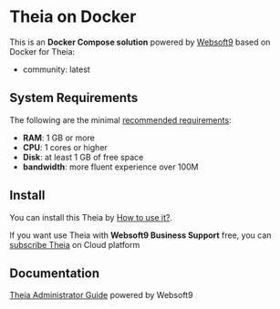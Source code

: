 # Theia on Docker  

This is an **Docker Compose solution** powered by [Websoft9](https://www.websoft9.com) based on Docker for Theia:


 - community:  latest


## System Requirements

The following are the minimal [recommended requirements](https://registry.hub.docker.com/r/theiaide/theia):

* **RAM**: 1 GB or more
* **CPU**: 1 cores or higher
* **Disk**: at least 1 GB of free space
* **bandwidth**: more fluent experience over 100M  

## Install

You can install this Theia by [How to use it?](https://github.com/Websoft9/docker-library#how-to-use-it).   

If you want use Theia with **Websoft9 Business Support** free, you can [subscribe Theia](https://www.websoft9.com/apps) on Cloud platform

## Documentation

[Theia Administrator Guide](https://support.websoft9.com/docs/theia) powered by Websoft9